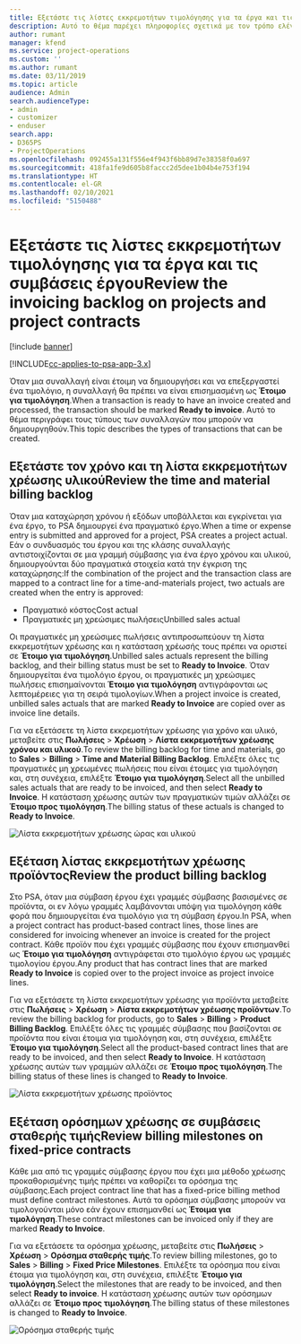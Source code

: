 ```yaml
---
title: Εξετάστε τις λίστες εκκρεμοτήτων τιμολόγησης για τα έργα και τις συμβάσεις έργου
description: Αυτό το θέμα παρέχει πληροφορίες σχετικά με τον τρόπο ελέγχου του χρόνου, των εξόδων και των λιστών εκκρεμοτήτων προϊόντων, καθώς και τον τρόπο με τον οποίο μπορείτε να τα επισημάνετε ως έτοιμα για τιμολόγηση.
author: rumant
manager: kfend
ms.service: project-operations
ms.custom: ''
ms.author: rumant
ms.date: 03/11/2019
ms.topic: article
audience: Admin
search.audienceType:
- admin
- customizer
- enduser
search.app:
- D365PS
- ProjectOperations
ms.openlocfilehash: 092455a131f556e4f943f6bb89d7e38358f0a697
ms.sourcegitcommit: 418fa1fe9d605b8faccc2d5dee1b04b4e753f194
ms.translationtype: HT
ms.contentlocale: el-GR
ms.lasthandoff: 02/10/2021
ms.locfileid: "5150488"
---
```

# <a name="review-the-invoicing-backlog-on-projects-and-project-contracts"></a><span data-ttu-id="c9c5c-103">Εξετάστε τις λίστες εκκρεμοτήτων τιμολόγησης για τα έργα και τις συμβάσεις έργου</span><span class="sxs-lookup"><span data-stu-id="c9c5c-103">Review the invoicing backlog on projects and project contracts</span></span>

[!include [banner](../includes/psa-now-project-operations.md)]

[!INCLUDE[cc-applies-to-psa-app-3.x](../includes/cc-applies-to-psa-app-3x.md)]

<span data-ttu-id="c9c5c-104">Όταν μια συναλλαγή είναι έτοιμη να δημιουργήσει και να επεξεργαστεί ένα τιμολόγιο, η συναλλαγή θα πρέπει να είναι επισημασμένη ως **Έτοιμο για τιμολόγηση**.</span><span class="sxs-lookup"><span data-stu-id="c9c5c-104">When a transaction is ready to have an invoice created and processed, the transaction should be marked **Ready to invoice**.</span></span> <span data-ttu-id="c9c5c-105">Αυτό το θέμα περιγράφει τους τύπους των συναλλαγών που μπορούν να δημιουργηθούν.</span><span class="sxs-lookup"><span data-stu-id="c9c5c-105">This topic describes the types of transactions that can be created.</span></span>

## <a name="review-the-time-and-material-billing-backlog"></a><span data-ttu-id="c9c5c-106">Εξετάστε τον χρόνο και τη λίστα εκκρεμοτήτων χρέωσης υλικού</span><span class="sxs-lookup"><span data-stu-id="c9c5c-106">Review the time and material billing backlog</span></span>

<span data-ttu-id="c9c5c-107">Όταν μια καταχώρηση χρόνου ή εξόδων υποβάλλεται και εγκρίνεται για ένα έργο, το PSA δημιουργεί ένα πραγματικό έργο.</span><span class="sxs-lookup"><span data-stu-id="c9c5c-107">When a time or expense entry is submitted and approved for a project, PSA creates a project actual.</span></span> <span data-ttu-id="c9c5c-108">Εάν ο συνδυασμός του έργου και της κλάσης συναλλαγής αντιστοιχίζονται σε μια γραμμή σύμβασης για ένα έργο χρόνου και υλικού, δημιουργούνται δύο πραγματικά στοιχεία κατά την έγκριση της καταχώρησης:</span><span class="sxs-lookup"><span data-stu-id="c9c5c-108">If the combination of the project and the transaction class are mapped to a contract line for a time-and-materials project, two actuals are created when the entry is approved:</span></span>

- <span data-ttu-id="c9c5c-109">Πραγματικό κόστος</span><span class="sxs-lookup"><span data-stu-id="c9c5c-109">Cost actual</span></span> 
- <span data-ttu-id="c9c5c-110">Πραγματικές μη χρεώσιμες πωλήσεις</span><span class="sxs-lookup"><span data-stu-id="c9c5c-110">Unbilled sales actual</span></span>

<span data-ttu-id="c9c5c-111">Οι πραγματικές μη χρεώσιμες πωλήσεις αντιπροσωπεύουν τη λίστα εκκρεμοτήτων χρέωσης και η κατάσταση χρέωσής τους πρέπει να οριστεί σε **Έτοιμο για τιμολόγηση**.</span><span class="sxs-lookup"><span data-stu-id="c9c5c-111">Unbilled sales actuals represent the billing backlog, and their billing status must be set to **Ready to Invoice**.</span></span> <span data-ttu-id="c9c5c-112">Όταν δημιουργείται ένα τιμολόγιο έργου, οι πραγματικές μη χρεώσιμες πωλήσεις επισημαίνονται **Έτοιμο για τιμολόγηση** αντιγράφονται ως λεπτομέρειες για τη σειρά τιμολογίων.</span><span class="sxs-lookup"><span data-stu-id="c9c5c-112">When a project invoice is created, unbilled sales actuals that are marked **Ready to Invoice** are copied over as invoice line details.</span></span>

<span data-ttu-id="c9c5c-113">Για να εξετάσετε τη λίστα εκκρεμοτήτων χρέωσης για χρόνο και υλικό, μεταβείτε στις **Πωλήσεις** \> **Χρέωση** \> **Λίστα εκκρεμοτήτων χρέωσης χρόνου και υλικού**.</span><span class="sxs-lookup"><span data-stu-id="c9c5c-113">To review the billing backlog for time and materials, go to **Sales** \> **Billing** \> **Time and Material Billing Backlog**.</span></span> <span data-ttu-id="c9c5c-114">Επιλέξτε όλες τις πραγματικές μη χρεωμένες πωλήσεις που είναι έτοιμες για τιμολόγηση και, στη συνέχεια, επιλέξτε **Έτοιμο για τιμολόγηση**.</span><span class="sxs-lookup"><span data-stu-id="c9c5c-114">Select all the unbilled sales actuals that are ready to be invoiced, and then select **Ready to Invoice**.</span></span> <span data-ttu-id="c9c5c-115">Η κατάσταση χρέωσης αυτών των πραγματικών τιμών αλλάζει σε **Έτοιμο προς τιμολόγηση**.</span><span class="sxs-lookup"><span data-stu-id="c9c5c-115">The billing status of these actuals is changed to **Ready to Invoice**.</span></span>

![Λίστα εκκρεμοτήτων χρέωσης ώρας και υλικού](media/TMBacklog.png)

## <a name="review-the-product-billing-backlog"></a><span data-ttu-id="c9c5c-117">Εξέταση λίστας εκκρεμοτήτων χρέωσης προϊόντος</span><span class="sxs-lookup"><span data-stu-id="c9c5c-117">Review the product billing backlog</span></span>

<span data-ttu-id="c9c5c-118">Στο PSA, όταν μια σύμβαση έργου έχει γραμμές σύμβασης βασισμένες σε προϊόντα, οι εν λόγω γραμμές λαμβάνονται υπόψη για τιμολόγηση κάθε φορά που δημιουργείται ένα τιμολόγιο για τη σύμβαση έργου.</span><span class="sxs-lookup"><span data-stu-id="c9c5c-118">In PSA, when a project contract has product-based contract lines, those lines are considered for invoicing whenever an invoice is created for the project contract.</span></span> <span data-ttu-id="c9c5c-119">Κάθε προϊόν που έχει γραμμές σύμβασης που έχουν επισημανθεί ως **Έτοιμο για τιμολόγηση** αντιγράφεται στο τιμολόγιο έργου ως γραμμές τιμολογίου έργου.</span><span class="sxs-lookup"><span data-stu-id="c9c5c-119">Any product that has contract lines that are marked **Ready to Invoice** is copied over to the project invoice as project invoice lines.</span></span>

<span data-ttu-id="c9c5c-120">Για να εξετάσετε τη λίστα εκκρεμοτήτων χρέωσης για προϊόντα μεταβείτε στις **Πωλήσεις** \> **Χρέωση** \> **Λίστα εκκρεμοτήτων χρέωσης προϊόντων**.</span><span class="sxs-lookup"><span data-stu-id="c9c5c-120">To review the billing backlog for products, go to **Sales** \> **Billing** \> **Product Billing Backlog**.</span></span> <span data-ttu-id="c9c5c-121">Επιλέξτε όλες τις γραμμές σύμβασης που βασίζονται σε προϊόντα που είναι έτοιμα για τιμολόγηση και, στη συνέχεια, επιλέξτε **Έτοιμο για τιμολόγηση**.</span><span class="sxs-lookup"><span data-stu-id="c9c5c-121">Select all the product-based contract lines that are ready to be invoiced, and then select **Ready to Invoice**.</span></span> <span data-ttu-id="c9c5c-122">Η κατάσταση χρέωσης αυτών των γραμμών αλλάζει σε **Έτοιμο προς τιμολόγηση**.</span><span class="sxs-lookup"><span data-stu-id="c9c5c-122">The billing status of these lines is changed to **Ready to Invoice**.</span></span>

![Λίστα εκκρεμοτήτων χρέωσης προϊόντος](media/ProductBacklog.png)

## <a name="review-billing-milestones-on-fixed-price-contracts"></a><span data-ttu-id="c9c5c-124">Εξέταση ορόσημων χρέωσης σε συμβάσεις σταθερής τιμής</span><span class="sxs-lookup"><span data-stu-id="c9c5c-124">Review billing milestones on fixed-price contracts</span></span>

<span data-ttu-id="c9c5c-125">Κάθε μια από τις γραμμές σύμβασης έργου που έχει μια μέθοδο χρέωσης προκαθορισμένης τιμής πρέπει να καθορίζει τα ορόσημα της σύμβασης.</span><span class="sxs-lookup"><span data-stu-id="c9c5c-125">Each project contract line that has a fixed-price billing method must define contract milestones.</span></span> <span data-ttu-id="c9c5c-126">Αυτά τα ορόσημα σύμβασης μπορούν να τιμολογούνται μόνο εάν έχουν επισημανθεί ως **Έτοιμα για τιμολόγηση**.</span><span class="sxs-lookup"><span data-stu-id="c9c5c-126">These contract milestones can be invoiced only if they are marked **Ready to Invoice**.</span></span> 

<span data-ttu-id="c9c5c-127">Για να εξετάσετε τα ορόσημα χρέωσης, μεταβείτε στις **Πωλήσεις** \> **Χρέωση** \> **Ορόσημα σταθερής τιμής**.</span><span class="sxs-lookup"><span data-stu-id="c9c5c-127">To review billing milestones, go to **Sales** \> **Billing** \> **Fixed Price Milestones**.</span></span> <span data-ttu-id="c9c5c-128">Επιλέξτε τα ορόσημα που είναι έτοιμα για τιμολόγηση και, στη συνέχεια, επιλέξτε **Έτοιμο για τιμολόγηση**.</span><span class="sxs-lookup"><span data-stu-id="c9c5c-128">Select the milestones that are ready to be invoiced, and then select **Ready to invoice**.</span></span> <span data-ttu-id="c9c5c-129">Η κατάσταση χρέωσης αυτών των ορόσημων αλλάζει σε **Έτοιμο προς τιμολόγηση**.</span><span class="sxs-lookup"><span data-stu-id="c9c5c-129">The billing status of these milestones is changed to **Ready to Invoice**.</span></span>

![Ορόσημα σταθερής τιμής](media/FPBacklog.png)
